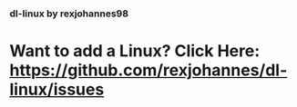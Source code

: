 ### dl-linux by rexjohannes98

# Want to add a Linux? Click Here: https://github.com/rexjohannes/dl-linux/issues
